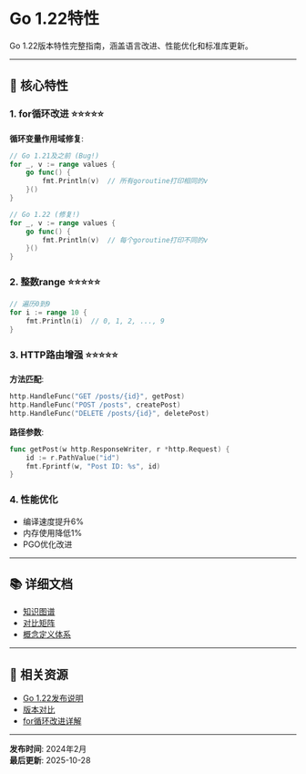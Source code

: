 ﻿# Go 1.22特性

Go 1.22版本特性完整指南，涵盖语言改进、性能优化和标准库更新。

---

## 🎯 核心特性

### 1. for循环改进 ⭐⭐⭐⭐⭐

**循环变量作用域修复**:
```go
// Go 1.21及之前 (Bug!)
for _, v := range values {
    go func() {
        fmt.Println(v)  // 所有goroutine打印相同的v
    }()
}

// Go 1.22 (修复!)
for _, v := range values {
    go func() {
        fmt.Println(v)  // 每个goroutine打印不同的v
    }()
}
```

### 2. 整数range ⭐⭐⭐⭐⭐

```go
// 遍历0到9
for i := range 10 {
    fmt.Println(i)  // 0, 1, 2, ..., 9
}
```

### 3. HTTP路由增强 ⭐⭐⭐⭐⭐

**方法匹配**:
```go
http.HandleFunc("GET /posts/{id}", getPost)
http.HandleFunc("POST /posts", createPost)
http.HandleFunc("DELETE /posts/{id}", deletePost)
```

**路径参数**:
```go
func getPost(w http.ResponseWriter, r *http.Request) {
    id := r.PathValue("id")
    fmt.Fprintf(w, "Post ID: %s", id)
}
```

### 4. 性能优化

- 编译速度提升6%
- 内存使用降低1%
- PGO优化改进

---

## 📚 详细文档

- [知识图谱](./00-知识图谱.md)
- [对比矩阵](./00-对比矩阵.md)
- [概念定义体系](./00-概念定义体系.md)

---

## 🔗 相关资源

- [Go 1.22发布说明](https://go.dev/doc/go1.22)
- [版本对比](../00-版本对比与选择指南.md)
- [for循环改进详解](https://go.dev/blog/loopvar-preview)

---

**发布时间**: 2024年2月  
**最后更新**: 2025-10-28
